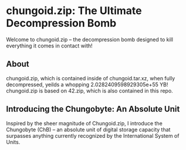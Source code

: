 # chungoid.zip: The Ultimate Decompression Bomb

Welcome to chungoid.zip – the decompression bomb designed to kill everything it comes in contact with!

## About
chungoid.zip, which is contained inside of chungoid.tar.xz, when fully decompressed, yeilds a whopping 2.0282409598929305e+55 YB!
chungoid.zip is based on 42.zip, which is also contained in this repo.

## Introducing the Chungobyte: An Absolute Unit
Inspired by the sheer magnitude of Chungoid.zip, I introduce the Chungobyte (ChB) – an absolute unit of digital storage capacity that surpasses anything currently recognized by the International System of Units.
